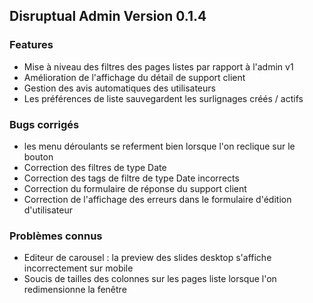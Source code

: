 ## Disruptual Admin Version 0.1.4

### Features

- Mise à niveau des filtres des pages listes par rapport à l'admin v1
- Amélioration de l'affichage du détail de support client
- Gestion des avis automatiques des utilisateurs
- Les préférences de liste sauvegardent les surlignages créés / actifs

### Bugs corrigés

- les menu déroulants se referment bien lorsque l'on reclique sur le bouton
- Correction des filtres de type Date
- Correction des tags de filtre de type Date incorrects
- Correction du formulaire de réponse du support client
- Correction de l'affichage des erreurs dans le formulaire d'édition d'utilisateur

### Problèmes connus

- Editeur de carousel : la preview des slides desktop s'affiche incorrectement sur mobile
- Soucis de tailles des colonnes sur les pages liste lorsque l'on redimensionne la fenêtre
